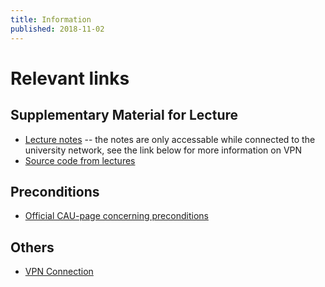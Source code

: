 ```yaml
---
title: Information
published: 2018-11-02
---
```


# Relevant links

## Supplementary Material for Lecture

* [Lecture notes](http://www-ps.informatik.uni-kiel.de/~sad/advancedProgramming/AdvancedProgrammingLectureNotes.pdf) -- the notes are only accessable while connected to the university network, see the link below for more information on VPN
* [Source code from lectures](https://git.informatik.uni-kiel.de/stu114713/advanced-programming-resources/tree/master/CodeFromLecture)

## Preconditions
* [Official CAU-page concerning preconditions](https://www.inf.uni-kiel.de/en/studies/programs/computer-science-master-program-in-english/information-concerning-preconditions)

## Others

* [VPN Connection](https://vpn.uni-kiel.de/remote/login?lang=en)
